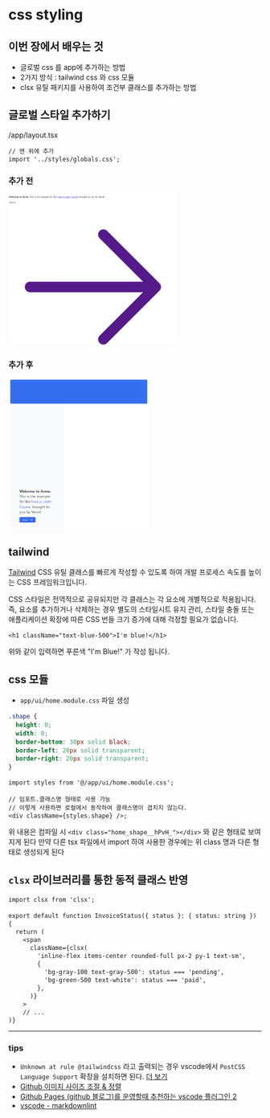 # css styling

## 이번 장에서 배우는 것

- 글로벌 css 를 app에 추가하는 방법
- 2가지 방식 : tailwind css 와 css 모듈
- clsx 유틸 패키지를 사용하여 조건부 클래스를 추가하는 방법

## 글로벌 스타일 추가하기

/app/layout.tsx

```tsx
// 맨 위에 추가
import '../styles/globals.css';
```

### 추가 전

<img src="images/02_before.png" alt="image" style="width:auto;max-height:300px;">

### 추가 후

<img src="images/02_after.png" alt="image" style="width:auto;max-height:300px;">

## tailwind

[Tailwind](https://tailwindcss.com/) CSS 유틸 클래스를 빠르게 작성할 수 있도록 하여 개발 프로세스 속도를 높이는 CSS 프레임워크입니다.

CSS 스타일은 전역적으로 공유되지만 각 클래스는 각 요소에 개별적으로 적용됩니다. 즉, 요소를 추가하거나 삭제하는 경우 별도의 스타일시트 유지 관리, 스타일 충돌 또는 애플리케이션 확장에 따른 CSS 번들 크기 증가에 대해 걱정할 필요가 없습니다.

```tsx
<h1 className="text-blue-500">I'm blue!</h1>
```

위와 같이 입력하면 푸른색 "I'm Blue!" 가 작성 됩니다.

## css 모듈

- `app/ui/home.module.css` 파일 생성

```css
.shape {
  height: 0;
  width: 0;
  border-bottom: 30px solid black;
  border-left: 20px solid transparent;
  border-right: 20px solid transparent;
}
```

```tsx
import styles from '@/app/ui/home.module.css';

// 임포트.클래스명 형태로 사용 가능
// 이렇게 사용하면 로컬에서 동작하여 클래스명이 겹치지 않는다.
<div className={styles.shape} />;
```

위 내용은 컴파일 시 `<div class="home_shape__hPvH_"></div>` 와 같은 형태로 보여지게 된다
만약 다른 tsx 파일에서 import 하여 사용한 경우에는 위 class 명과 다른 형태로 생성되게 된다

## `clsx` 라이브러리를 통한 동적 클래스 반영

```tsx
import clsx from 'clsx';

export default function InvoiceStatus({ status }: { status: string }) {
  return (
    <span
      className={clsx(
        'inline-flex items-center rounded-full px-2 py-1 text-sm',
        {
          'bg-gray-100 text-gray-500': status === 'pending',
          'bg-green-500 text-white': status === 'paid',
        },
      )}
    >
    // ...
)}
```

---

### tips

- `Unknown at rule @tailwindcss` 라고 출력되는 경우 vscode에서 `PostCSS Language Support` 확장을 설치하면 된다. [더 보기](https://velog.io/@jinsunkimdev/React%EC%97%90%EC%84%9C-TailwindCSS-%EC%82%AC%EC%9A%A9-%EC%8B%9C-warning-Unknown-at-rule-tailwind-css)
- [Github 이미지 사이즈 조절 & 정렬](https://blog.yena.io/studynote/2017/11/23/Github-resize-image.html)
- [Github Pages (github 블로그)를 운영할때 추천하는 vscode 플러그인 2](https://etch-cure.github.io/blog/github-pages-plugin2/)
- [vscode - markdownlint](https://github.com/DavidAnson/vscode-markdownlint#configure)
